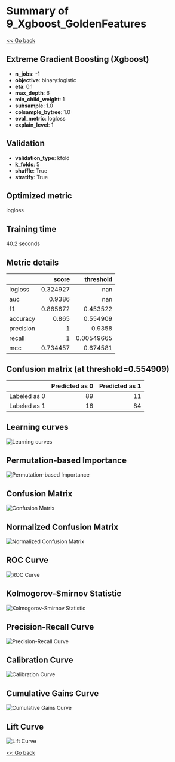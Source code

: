 # Summary of 9_Xgboost_GoldenFeatures

[<< Go back](../README.md)


## Extreme Gradient Boosting (Xgboost)
- **n_jobs**: -1
- **objective**: binary:logistic
- **eta**: 0.1
- **max_depth**: 6
- **min_child_weight**: 1
- **subsample**: 1.0
- **colsample_bytree**: 1.0
- **eval_metric**: logloss
- **explain_level**: 1

## Validation
 - **validation_type**: kfold
 - **k_folds**: 5
 - **shuffle**: True
 - **stratify**: True

## Optimized metric
logloss

## Training time

40.2 seconds

## Metric details
|           |    score |    threshold |
|:----------|---------:|-------------:|
| logloss   | 0.324927 | nan          |
| auc       | 0.9386   | nan          |
| f1        | 0.865672 |   0.453522   |
| accuracy  | 0.865    |   0.554909   |
| precision | 1        |   0.9358     |
| recall    | 1        |   0.00549665 |
| mcc       | 0.734457 |   0.674581   |


## Confusion matrix (at threshold=0.554909)
|              |   Predicted as 0 |   Predicted as 1 |
|:-------------|-----------------:|-----------------:|
| Labeled as 0 |               89 |               11 |
| Labeled as 1 |               16 |               84 |

## Learning curves
![Learning curves](learning_curves.png)

## Permutation-based Importance
![Permutation-based Importance](permutation_importance.png)
## Confusion Matrix

![Confusion Matrix](confusion_matrix.png)


## Normalized Confusion Matrix

![Normalized Confusion Matrix](confusion_matrix_normalized.png)


## ROC Curve

![ROC Curve](roc_curve.png)


## Kolmogorov-Smirnov Statistic

![Kolmogorov-Smirnov Statistic](ks_statistic.png)


## Precision-Recall Curve

![Precision-Recall Curve](precision_recall_curve.png)


## Calibration Curve

![Calibration Curve](calibration_curve_curve.png)


## Cumulative Gains Curve

![Cumulative Gains Curve](cumulative_gains_curve.png)


## Lift Curve

![Lift Curve](lift_curve.png)



[<< Go back](../README.md)

